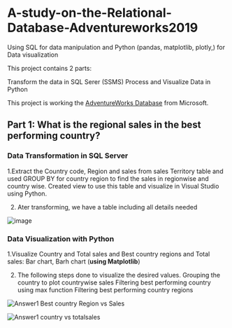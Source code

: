 # A-study-on-the-Relational-Database-Adventureworks2019
Using SQL for data manipulation and Python (pandas, matplotlib, plotly,) for Data visualization

This project contains 2 parts:

Transform the data in SQL Serer (SSMS)
Process and Visualize Data in Python

This project is working the [AdventureWorks Database](https://docs.microsoft.com/en-us/sql/samples/adventureworks-install-configure?view=sql-server-ver16&tabs=ssms) from Microsoft. 

## Part 1: What is the regional sales in the best performing country?

### Data Transformation in SQL Server
1.Extract the Country code, Region and sales from sales Territory table and used GROUP BY for country region to find the sales in regionwise and country wise. Created view to use this table and visualize in Visual Studio using Python.

 2. Ater transforming, we have a table including all details needed

![image](https://user-images.githubusercontent.com/108286429/186141846-fb18676b-18a0-4b6d-be1f-2be0489ebdc9.png)

### Data Visualization with Python 

1.Visualize Country and Total sales and Best country regions and Total sales: Bar chart, Barh chart (**using Matplotlib**) 

2. The following steps done to visualize the desired values.
   Grouping the country to plot countrywise sales 
   Filtering best performing country using max function
   Filtering best performing country regions
   
 ![Answer1 Best country Region vs Sales](https://user-images.githubusercontent.com/108286429/186143835-ed7483ad-f67d-4e53-a54c-cd449e48e5c4.png)
 
 ![Answer1 country vs totalsales](https://user-images.githubusercontent.com/108286429/186143881-644d53fa-8347-4b3e-a6b3-eb5343101b68.png)


